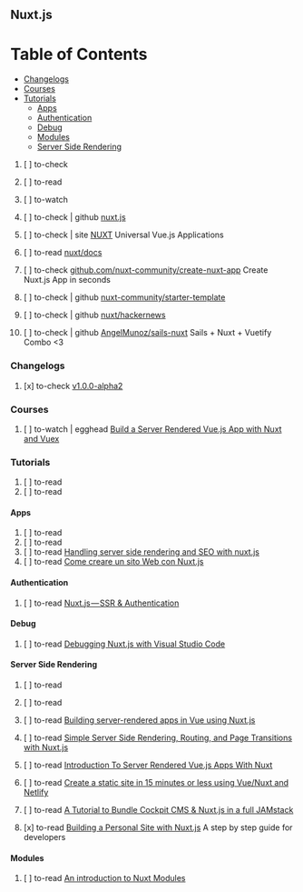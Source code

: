 ## Nuxt.js

# Table of Contents
<!-- MarkdownTOC depth=4 -->
  - [Changelogs](#changelogs)
  - [Courses](#courses)
  - [Tutorials](#tutorials)
    - [Apps](#apps)
    - [Authentication](#authentication)
    - [Debug](#debug)
    - [Modules](#modules)
    - [Server Side Rendering](#server-side-rendering)
<!-- /MarkdownTOC -->

  1. [ ] to-check []()
  1. [ ] to-read []()
  1. [ ] to-watch []()

  1. [ ] to-check | github [nuxt.js](https://github.com/nuxt/nuxt.js)
  1. [ ] to-check | site [NUXT](https://nuxtjs.org/) Universal Vue.js Applications
  1. [ ] to-read [nuxt/docs](https://github.com/nuxt/docs)

  1. [ ] to-check [github.com/nuxt-community/create-nuxt-app](https://github.com/nuxt-community/create-nuxt-app) Create Nuxt.js App in seconds

  1. [ ] to-check | github [nuxt-community/starter-template](https://github.com/nuxt-community/starter-template)
  1. [ ] to-check | github [nuxt/hackernews](https://github.com/nuxt/hackernews)

  1. [ ] to-check | github [AngelMunoz/sails-nuxt](https://github.com/AngelMunoz/sails-nuxt) Sails + Nuxt + Vuetify Combo <3

### Changelogs

  1. [x] to-check [v1.0.0-alpha2](https://github.com/nuxt/nuxt.js/releases/tag/v1.0.0-alpha2)

### Courses

  1. [ ] to-watch | egghead [Build a Server Rendered Vue.js App with Nuxt and Vuex](https://egghead.io/courses/build-a-server-rendered-vue-js-app-with-nuxt-and-vuex)

### Tutorials

  1. [ ] to-read []()
  1. [ ] to-read []()

#### Apps

  1. [ ] to-read []()
  1. [ ] to-read []()
  1. [ ] to-read [Handling server side rendering and SEO with nuxt.js](https://medium.com/@devlob/handling-server-side-rendering-and-seo-with-nuxt-js-fa8a2b0ae2ee)
  1. [ ] to-read [Come creare un sito Web con Nuxt.js](https://medium.com/treviso-js/come-creare-un-sito-web-con-nuxt-js-14973ce8cb47)

#### Authentication

  1. [ ] to-read [Nuxt.js — SSR & Authentication](https://medium.com/@eddybordi/nuxt-js-ssr-authentication-8a6afba26533)

#### Debug

  1. [ ] to-read [Debugging Nuxt.js with Visual Studio Code](https://medium.com/@marshallswain/debugging-nuxt-js-with-visual-studio-code-724920140b8f)

#### Server Side Rendering

  1. [ ] to-read []()
  1. [ ] to-read []()
  1. [ ] to-read [Building server-rendered apps in Vue using Nuxt.js](https://blog.logrocket.com/building-server-rendered-apps-in-vue-using-nuxt-js-c12c6c253274)
  1. [ ] to-read [Simple Server Side Rendering, Routing, and Page Transitions with Nuxt.js](https://css-tricks.com/simple-server-side-rendering-routing-page-transitions-nuxt-js/)
  1. [ ] to-read [Introduction To Server Rendered Vue.js Apps With Nuxt](https://medium.com/codingthesmartway-com-blog/introduction-to-server-rendered-vue-js-apps-with-nuxt-91dbfd80795a)

  1. [ ] to-read [Create a static site in 15 minutes or less using Vue/Nuxt and Netlify](https://codeburst.io/create-a-static-site-in-15-minutes-or-less-using-vue-js-e4e2a9945ee6)
  1. [ ] to-read [A Tutorial to Bundle Cockpit CMS & Nuxt.js in a full JAMstack](https://snipcart.com/blog/cockpit-cms-tutorial-nuxtjs)


  1. [x] to-read [Building a Personal Site with Nuxt.js](https://medium.com/@kenrogers/building-a-personal-site-with-nuxt-js-96e5703079) A step by step guide for developers

#### Modules

  1. [ ] to-read [An introduction to Nuxt Modules](http://vuejsradar.com/intro-to-nuxt-js-modules)
